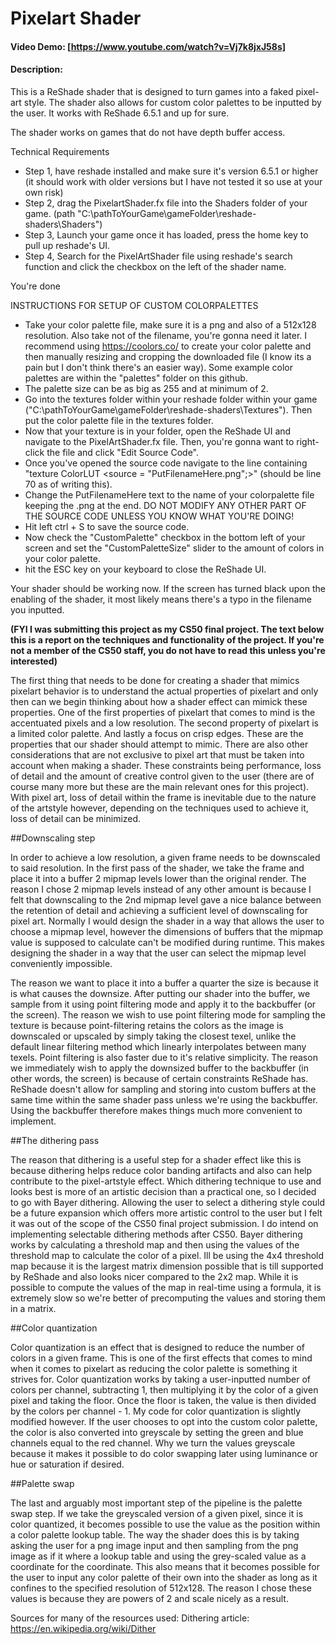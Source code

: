 # Pixelart Shader
#### Video Demo: [https://www.youtube.com/watch?v=Vj7k8jxJ58s]
#### Description: 
This is a ReShade shader that is designed to turn games into a faked pixel-art style. The shader also allows for custom color palettes to be inputted by the user. It works with ReShade 6.5.1 and up for sure.

The shader works on games that do not have depth buffer access.

Technical Requirements
- Step 1, have reshade installed and make sure it's version 6.5.1 or higher (it should work with older versions but I have not tested it so use at your own risk)
- Step 2, drag the PixelartShader.fx file into the Shaders folder of your game. (path "C:\pathToYourGame\gameFolder\reshade-shaders\Shaders")
- Step 3, Launch your game once it has loaded, press the home key to pull up reshade's UI.
- Step 4, Search for the PixelArtShader file using reshade's search function and click the checkbox on the left of the shader name.

You're done

INSTRUCTIONS FOR SETUP OF CUSTOM COLORPALETTES
- Take your color palette file, make sure it is a png and also of a 512x128 resolution. Also take not of the filename, you're gonna need it later. I recommend using https://coolors.co/ to create your color palette and then manually resizing and cropping the downloaded file (I know its a pain but I don't think there's an easier way). Some example color palettes are within the "palettes" folder on this github.
- The palette size can be as big as 255 and at minimum of 2.
- Go into the textures folder within your reshade folder within your game ("C:\pathToYourGame\gameFolder\reshade-shaders\Textures"). Then put the color palette file in the textures folder.
- Now that your texture is in your folder, open the ReShade UI and navigate to the PixelArtShader.fx file. Then, you're gonna want to right-click the file and click "Edit Source Code".
- Once you've opened the source code navigate to the line containing "texture ColorLUT <source = "PutFilenameHere.png";>" (should be line 70 as of writing this).
- Change the PutFilenameHere text to the name of your colorpalette file keeping the .png at the end. DO NOT MODIFY ANY OTHER PART OF THE SOURCE CODE UNLESS YOU KNOW WHAT YOU'RE DOING!
- Hit left ctrl + S to save the source code.
- Now check the "CustomPalette" checkbox in the bottom left of your screen and set the "CustomPaletteSize" slider to the amount of colors in your color palette.
- hit the ESC key on your keyboard to close the ReShade UI.

Your shader should be working now. If the screen has turned black upon the enabling of the shader, it most likely means there's a typo in the filename you inputted.

**(FYI I was submitting this project as my CS50 final project. The text below this is a report on the techniques and functionality of the project. If you're not a member of the CS50 staff, you do not have to read this unless you're interested)**

The first thing that needs to be done for creating a shader that mimics pixelart behavior is to understand the actual properties of pixelart and only then can we begin thinking about how a shader effect can mimick these properties. One of the first properties of pixelart that comes to mind is the accentuated pixels and a low resolution. The second property of pixelart is a limited color palette. And lastly a focus on crisp edges. These are the properties that our shader should attempt to mimic. There are also other considerations that are not exclusive to pixel art that must be taken into account when making a shader. These constraints being performance, loss of detail and the amount of creative control given to the user (there are of course many more but these are the main relevant ones for this project). With pixel art, loss of detail within the frame is inevitable due to the nature of the artstyle however, depending on the techniques used to achieve it, loss of detail can be minimized.

##Downscaling step

In order to achieve a low resolution, a given frame needs to be downscaled to said resolution. In the first pass of the shader, we take the frame and place it into a buffer 2 mipmap levels lower than the original render. The reason I chose 2 mipmap levels instead of any other amount is because I felt that downscaling to the 2nd mipmap level gave a nice balance between the retention of detail and achieving a sufficient level of downscaling for pixel art. Normally I would design the shader in a way that allows the user to choose a mipmap level, however the dimensions of buffers that the mipmap value is supposed to calculate can't be modified during runtime. This makes designing the shader in a way that the user can select the mipmap level conveniently impossible.

The reason we want to place it into a buffer a quarter the size is because it is what causes the downsize. After putting our shader into the buffer, we sample from it using point filtering mode and apply it to the backbuffer (or the screen). The reason we wish to use point filtering mode for sampling the texture is because point-filtering retains the colors as the image is downscaled or upscaled by simply taking the closest texel, unlike the default linear filtering method which linearly interpolates between many texels. Point filtering is also faster due to it's relative simplicity. The reason we immediately wish to apply the downsized buffer to the backbuffer (in other words, the screen) is because of certain constraints ReShade has. ReShade doesn't allow for sampling and storing into custom buffers at the same time within the same shader pass unless we're using the backbuffer. Using the backbuffer therefore makes things much more convenient to implement.

##The dithering pass

The reason that dithering is a useful step for a shader effect like this is because dithering helps reduce color banding artifacts and also can help contribute to the pixel-artstyle effect. Which dithering technique to use and looks best is more of an artistic decision than a practical one, so I decided to go with Bayer dithering. Allowing the user to select a dithering style could be a future expansion which offers more artistic control to the user but I felt it was out of the scope of the CS50 final project submission. I do intend on implementing selectable dithering methods after CS50. Bayer dithering works by calculating a threshold map and then using the values of the threshold map to calculate the color of a pixel. Ill be using the 4x4 threshold map because it is the largest matrix dimension possible that is till supported by ReShade and also looks nicer compared to the 2x2 map. While it is possible to compute the values of the map in real-time using a formula, it is extremely slow so we're better of precomputing the values and storing them in a matrix.

##Color quantization

Color quantization is an effect that is designed to reduce the number of colors in a given frame. This is one of the first effects that comes to mind when it comes to pixelart as reducing the color palette is something it strives for. Color quantization works by taking a user-inputted number of colors per channel, subtracting 1, then multiplying it by the color of a given pixel and taking the floor. Once the floor is taken, the value is then divided by the colors per channel - 1. My code for color quantization is slightly modified however. If the user chooses to opt into the custom color palette, the color is also converted into greyscale by setting the green and blue channels equal to the red channel. Why we turn the values greyscale because it makes it possible to do color swapping later using luminance or hue or saturation if desired.

##Palette swap

The last and arguably most important step of the pipeline is the palette swap step. If we take the greyscaled version of a given pixel, since it is color quantized, it becomes possible to use the value as the position within a color palette lookup table. The way the shader does this is by taking asking the user for a png image input and then sampling from the png image as if it where a lookup table and using the grey-scaled value as a coordinate for the coordinate. This also means that it becomes possible for the user to input any color palette of their own into the shader as long as it confines to the specified resolution of 512x128. The reason I chose these values is because they are powers of 2 and scale nicely as a result.

Sources for many of the resources used:
Dithering article: https://en.wikipedia.org/wiki/Dither
